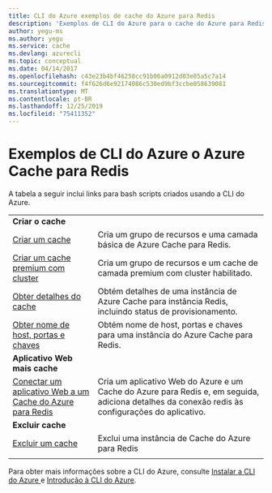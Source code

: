 ```yaml
---
title: CLI do Azure exemplos de cache do Azure para Redis
description: 'Exemplos de CLI do Azure para o cache do Azure para Redis: Crie um cache, excluindo um cache, obter detalhes do cache, nome do host, portas e chaves, conectando um aplicativo Web.'
author: yegu-ms
ms.author: yegu
ms.service: cache
ms.devlang: azurecli
ms.topic: conceptual
ms.date: 04/14/2017
ms.openlocfilehash: c43e23b4bf46258cc91b06a0912d03e85a5c7a14
ms.sourcegitcommit: f4f626d6e92174086c530ed9bf3ccbe058639081
ms.translationtype: MT
ms.contentlocale: pt-BR
ms.lasthandoff: 12/25/2019
ms.locfileid: "75411352"
---
```

# <a name="azure-cli-samples-for-azure-cache-for-redis"></a>Exemplos de CLI do Azure o Azure Cache para Redis

A tabela a seguir inclui links para bash scripts criados usando a CLI do Azure.

| | |
|---|---|
|**Criar o cache**||
| [Criar um cache](./scripts/create-cache.md) | Cria um grupo de recursos e uma camada básica de Azure Cache para Redis. |
| [Criar um cache premium com cluster](./scripts/create-premium-cache-cluster.md) | Cria um grupo de recursos e um cache de camada premium com cluster habilitado.|
| [Obter detalhes do cache](./scripts/show-cache.md) | Obtém detalhes de uma instância de Azure Cache para instância Redis, incluindo status de provisionamento. |
| [Obter nome de host, portas e chaves](./scripts/cache-keys-ports.md) | Obtém nome de host, portas e chaves para uma instância do Azure Cache para Redis. |
|**Aplicativo Web mais cache**||
| [Conectar um aplicativo Web a um Cache do Azure para Redis](./../app-service/scripts/cli-connect-to-redis.md) | Cria um aplicativo Web do Azure e um Cache do Azure para Redis e, em seguida, adiciona detalhes da conexão redis às configurações do aplicativo. |
|**Excluir cache**||
| [Excluir um cache](./scripts/delete-cache.md) | Exclui uma instância de Cache do Azure para Redis  |
| | |

Para obter mais informações sobre a CLI do Azure, consulte [Instalar a CLI do Azure ](https://docs.microsoft.com/cli/azure/install-azure-cli) e [Introdução à CLI do Azure](https://docs.microsoft.com/cli/azure/get-started-with-azure-cli).
